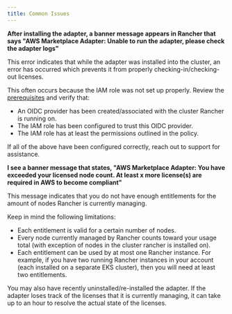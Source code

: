 ```yaml
---
title: Common Issues
---
```


<head>
  <link rel="canonical" href="https://ranchermanager.docs.rancher.com/integrations-in-rancher/cloud-marketplace/aws-cloud-marketplace/common-issues"/>
</head>

**After installing the adapter, a banner message appears in Rancher that says "AWS Marketplace Adapter: Unable to run the adapter, please check the adapter logs"**

This error indicates that while the adapter was installed into the cluster, an error has occurred which prevents it from properly checking-in/checking-out licenses.

This often occurs because the IAM role was not set up properly. Review the [prerequisites](./adapter-requirements.md) and verify that:

- An OIDC provider has been created/associated with the cluster Rancher is running on.
- The IAM role has been configured to trust this OIDC provider.
- The IAM role has at least the permissions outlined in the policy.

If all of the above have been configured correctly, reach out to support for assistance.

**I see a banner message that states, "AWS Marketplace Adapter: You have exceeded your licensed node count. At least x more license(s) are required in AWS to become compliant"**

This message indicates that you do not have enough entitlements for the amount of nodes Rancher is currently managing.

Keep in mind the following limitations:

- Each entitlement is valid for a certain number of nodes.
- Every node currently managed by Rancher counts toward your usage total (with exception of nodes in the cluster rancher is installed on).
- Each entitlement can be used by at most one Rancher instance. For example, if you have two running Rancher instances in your account (each installed on a separate EKS cluster), then you will need at least two entitlements.

You may also have recently uninstalled/re-installed the adapter. If the adapter loses track of the licenses that it is currently managing, it can take up to an hour to resolve the actual state of the licenses.

